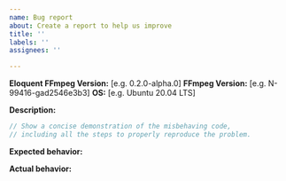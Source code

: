 ```yaml
---
name: Bug report
about: Create a report to help us improve
title: ''
labels: ''
assignees: ''

---
```


<!--
Thank you for reporting an issue here! Your issue will be reviewed shortly.
 -->
**Eloquent FFmpeg Version:** [e.g. 0.2.0-alpha.0]
**FFmpeg Version:** [e.g. N-99416-gad2546e3b3]
**OS:** [e.g. Ubuntu 20.04 LTS]

<!--
Describe the issue. Include any information you believe relevant.
 -->
**Description:**
```js
// Show a concise demonstration of the misbehaving code,
// including all the steps to properly reproduce the problem.
```

**Expected behavior:**

**Actual behavior:**
